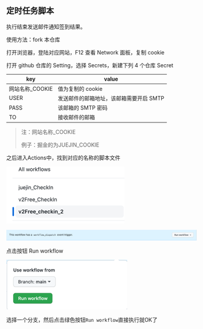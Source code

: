 ## 定时任务脚本

执行结束发送邮件通知签到结果。

使用方法：fork 本仓库

打开浏览器，登陆对应网站，F12 查看 Network 面板，复制 cookie

打开 github 仓库的 Setting，选择 Secrets，新建下列 4 个仓库 Secret

| key | value |
| --- | ---|
| 网站名称_COOKIE | 值为复制的 cookie |
| USER | 发送邮件的邮箱地址，该邮箱需要开启 SMTP |
| PASS | 该邮箱的 SMTP 密码 |
| TO | 接收邮件的邮箱 |

> 注：网站名称_COOKIE
> 
> 例子：掘金的为JUEJIN_COOKIE


之后进入Actions中，找到对应的名称的脚本文件

![img.png](image/img.png)

![img_1.png](image/img_1.png)

点击按钮
Run workflow

![img_2.png](image/img_2.png)

选择一个分支，然后点击绿色按钮`Run workflow`直接执行就OK了

